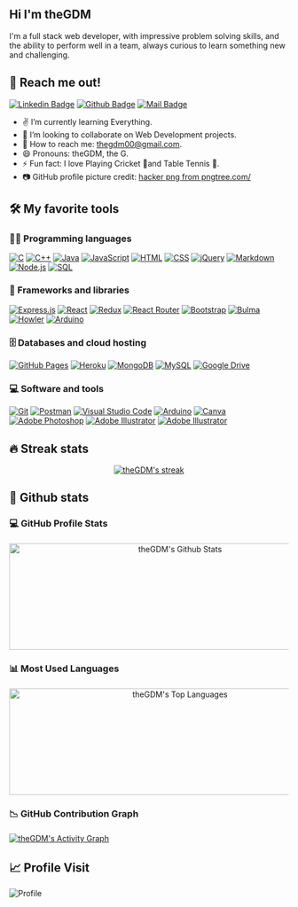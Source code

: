 ## Hi I'm theGDM
<!-- <img src="https://user-images.githubusercontent.com/1303154/88677602-1635ba80-d120-11ea-84d8-d263ba5fc3c0.gif" width="8px" alt="hi"> -->

I'm a full stack web developer, with impressive problem solving skills, and the ability to perform well in a team, always curious to learn something new and challenging.

## 📩 Reach me out!

[![Linkedin Badge](https://img.shields.io/badge/theGDM-0e76a8?style=flat&labelColor=0e76a8&logo=linkedin&logoColor=white)](https://www.linkedin.com/in/theGDM/) 
[![Github Badge](https://img.shields.io/badge/theGDM-333?style=flat&labelColor=3338&logo=github&logoColor=white)](https://www.github.com/theGDM/) 
[![Mail Badge](https://img.shields.io/badge/thegdm00-c0392b?style=flat&labelColor=c0392b&logo=gmail&logoColor=white)](mailto:thegdm00@gmail.com)
<!-- [![Instagram Badge](https://img.shields.io/badge/-@gdmstore00-e84393?style=flat&labelColor=e84393&logo=instagram&logoColor=white)](https://instagram.com/gdmstore00) -->


<!-- TODO: Add last video link -->

- ✌ I’m currently learning Everything.
- 👀 I’m looking to collaborate on Web Development projects.
- 📧 How to reach me: thegdm00@gmail.com.
- 😄 Pronouns: theGDM, the G.
- ⚡ Fun fact: I love Playing Cricket 🏏and Table Tennis 🏓.
- 📷 GitHub profile picture credit: <a href='https://pngtree.com/so/hacker'>hacker png from pngtree.com/</a>


<!-- Some badges are from https://github.com/Ileriayo/markdown-badges -->

## 🛠️ My favorite tools

### 👨‍💻 Programming languages

<p>
    <a href="#"><img alt="C" src="https://custom-icon-badges.herokuapp.com/badge/C-03599C.svg?logo=c-in-hexagon&logoColor=white"></a>
    <a href="#"><img alt="C++" src="https://custom-icon-badges.herokuapp.com/badge/C++-9C033A.svg?logo=cpp2&logoColor=white"></a>
    <a href="#"><img alt="Java" src="https://img.shields.io/badge/Java-007396.svg?logo=java&logoColor=white"></a>
    <a href="#"><img alt="JavaScript" src="https://img.shields.io/badge/JavaScript-F7DF1E.svg?logo=javascript&logoColor=black"></a>
    <a href="#"><img alt="HTML" src="https://img.shields.io/badge/HTML-E34F26.svg?logo=html5&logoColor=white"></a>
    <a href="#"><img alt="CSS" src="https://img.shields.io/badge/CSS-2250f5.svg?logo=css3&logoColor=white"></a>
    <a href="#"><img alt="jQuery" src="https://img.shields.io/badge/jQuery-1572B6.svg?logo=jquery&logoColor=white"></a>
    <a href="#"><img alt="Markdown" src="https://img.shields.io/badge/Markdown-000000.svg?logo=markdown&logoColor=white"></a>
    <a href="#"><img alt="Node.js" src="https://img.shields.io/badge/Node.js-43853D.svg?logo=node.js&logoColor=white"></a>
    <a href="#"><img alt="SQL" src="https://custom-icon-badges.herokuapp.com/badge/SQL-025E8C.svg?logo=database&logoColor=white"></a>
</p>

### 🧰 Frameworks and libraries

<p>
    <a href="#"><img alt="Express.js" src="https://img.shields.io/badge/Express.js-404d59.svg?logo=express&logoColor=white"></a>
    <a href="#"><img alt="React" src="https://img.shields.io/badge/React-20232a.svg?logo=react&logoColor=%2361DAFB"></a>
    <a href="#"><img alt="Redux" src="https://img.shields.io/badge/Redux-970be3.svg?logo=redux&logoColor=%fff"></a>
    <a href="#"><img alt="React Router" src="https://img.shields.io/badge/React%20Router-444.svg?logo=react-router&logoColor=%e83559"></a>
    <a href="#"><img alt="Bootstrap" src="https://img.shields.io/badge/Bootstrap-7952B3.svg?logo=bootstrap&logoColor=white"></a>
    <a href="#"><img alt="Bulma" src="https://img.shields.io/badge/Bulma-ffffff.svg?logo=bulma&logoColor=00e3b2"></a>
     <a href="#"><img alt="Howler" src="https://img.shields.io/badge/Howler.js-544235.svg?logo=howler&logoColor=00e3b2"></a>
    <a href="#"><img alt="Arduino" src="https://img.shields.io/badge/-Arduino-00979D?logo=Arduino&logoColor=white"></a>
</p>

### 🗄️ Databases and cloud hosting

<p>
    <a href="#"><img alt="GitHub Pages" src="https://img.shields.io/badge/GitHub-222.svg?logo=github&logoColor=white"></a>
    <a href="#"><img alt="Heroku" src="https://img.shields.io/badge/Heroku-430098.svg?logo=heroku&logoColor=white"></a>
    <a href="#"><img alt="MongoDB" src ="https://img.shields.io/badge/MongoDB-4ea94b.svg?logo=mongodb&logoColor=white"></a>
    <a href="#"><img alt="MySQL" src="https://img.shields.io/badge/MySQL-1572B6.svg?logo=mysql&logoColor=white"></a>
    <a href="#"><img alt="Google Drive" src="https://img.shields.io/badge/Google Drive-2250f5.svg?logo=googledrive&logoColor=yellow"></a>
</p>

### 💻 Software and tools

<p>
    <a href="#"><img alt="Git" src="https://img.shields.io/badge/Git-F05033.svg?logo=git&logoColor=white"></a>
    <a href="#"><img alt="Postman" src="https://img.shields.io/badge/Postman-FF6C37?logo=postman&logoColor=white"></a>
    <a href="#"><img alt="Visual Studio Code" src="https://img.shields.io/badge/Visual%20Studio%20Code-0078d7.svg?logo=visual-studio-code&logoColor=white"></a>
    <a href="#"><img alt="Arduino" src="https://img.shields.io/badge/-Arduino-00979D?logo=Arduino&logoColor=white"></a>
    <a href="#"><img alt="Canva" src="https://img.shields.io/badge/-Canva-02d5e8?logo=Canva&logoColor=white"></a>
    <a href="#"><img alt="Adobe Photoshop" src="https://img.shields.io/badge/-Adobe%20Photoshop-0571ed?logo=adobephotoshop&logoColor=white"></a>
    <a href="#"><img alt="Adobe Illustrator" src="https://img.shields.io/badge/-Adobe%20Illustrator-f07511?logo=adobeillustrator&logoColor=white"></a>
    <a href="#"><img alt="Adobe Illustrator" src="https://img.shields.io/badge/-Adobe%20Premiere%20Pro-5707ad?logo=adobepremierepro&logoColor=white"></a>
</p>


## 🔥 Streak stats

<!-- GitHub Readme Streak Stats - https://github.com/theGDM/github-readme-streak-stats -->
<p align="center">
  <a href="https://github.com/theGDM/github-readme-streak-stats">
    <img alt="theGDM's streak" src="https://github-readme-streak-stats.herokuapp.com/?user=theGDM&theme=monokai-metallian&hide_border=true"/>
  </a>
</p>

## 🎯 Github stats

<!-- https://github.com/theGDM/github-stats -->
### <summary style="margin-bottom:20px">💻 GitHub Profile Stats</summary>
  <p align="center">
    <a href="https://github.com/theGDM/github-readme-stats"><img alt="theGDM's Github Stats" src="https://github-readme-stats.vercel.app/api/?username=theGDM&show_icons=true&count_private=true&theme=react&hide_border=true&bg_color=1F222E&title_color=F85D7F&icon_color=F8D866" height="192px" width="600px"/></a>
  </p>

### <summary style="margin-bottom:20px">📊 Most Used Languages</summary>
<p align="center">    
    <a href="https://github.com/theGDM/github-readme-stats"><img alt="theGDM's Top Languages" src="https://github-readme-stats.vercel.app/api/top-langs/?username=theGDM&langs_count=8&layout=compact&theme=react&hide_border=true&bg_color=1F222E&title_color=F85D7F&icon_color=F8D866&hide=Jupyter%20Notebook" height="192px" width="600px"/></a>
</p>

<!-- https://github.com/theGDM/github-readme-activity-graph -->

### <summary style="margin-bottom:20px">📉 GitHub Contribution Graph</summary>
<a href="https://github.com/theGDM/github-readme-activity-graph"><img alt="theGDM's Activity Graph" src="https://activity-graph.herokuapp.com/graph/?username=theGDM&bg_color=1F222E&color=F8D866&line=F85D7F&point=FFFFFF&hide_border=true" /></a>

## 📈 Profile Visit

![Profile](https://visitor-badge.glitch.me/badge?page_id=theGDM)
<!-- <p align="center"> 
	<a href="https://visitor-badge.glitch.me/badge?page_id=theGDM"><img src="https://komarev.com/ghpvc/?username=theGDM" alt="theGDM"/></a>
	<a href="https://github.com/theGDM?tab=repositories"><img src="https://badges.pufler.dev/repos/theGDM" alt="theGDM" /> </a>
	<img src="https://img.shields.io/github/stars/theGDM?label=Stars" alt="Total Stars">
</p> -->

<!---
theGDM/theGDM is a ✨ special ✨ repository because its `README.md` (this file) appears on your GitHub profile.
You can click the Preview link to take a look at your changes.
--->

